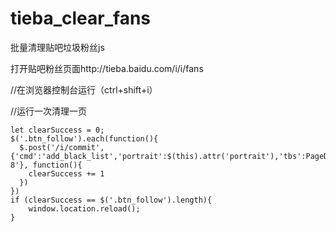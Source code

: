 # tieba_clear_fans
批量清理贴吧垃圾粉丝js

打开贴吧粉丝页面http://tieba.baidu.com/i/i/fans

//在浏览器控制台运行（ctrl+shift+i）

//运行一次清理一页
```
let clearSuccess = 0;
$('.btn_follow').each(function(){
  $.post('/i/commit', {'cmd':'add_black_list','portrait':$(this).attr('portrait'),'tbs':PageData.tbs,'ie':'utf-8'}, function(){
    clearSuccess += 1
  })
})
if (clearSuccess == $('.btn_follow').length){
    window.location.reload();
}
```
